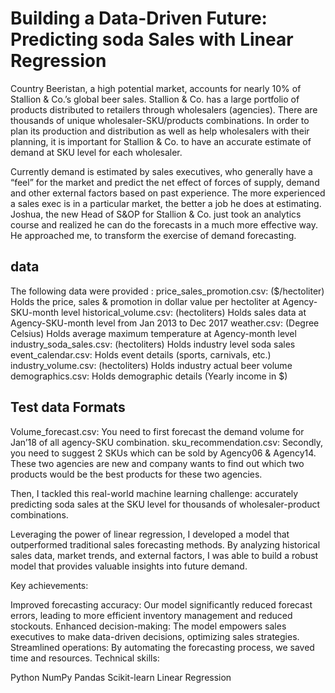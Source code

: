 # Building a Data-Driven Future: Predicting soda Sales with Linear Regression

Country Beeristan, a high potential market, accounts for nearly 10% of Stallion & Co.’s global beer sales. Stallion & Co. has a large portfolio of products distributed to retailers through wholesalers (agencies). There are thousands of unique wholesaler-SKU/products combinations. In order to plan its production and distribution as well as help wholesalers with their planning, it is important for Stallion & Co. to have an accurate estimate of demand at SKU level for each wholesaler.

Currently demand is estimated by sales executives, who generally have a “feel” for the market and predict the net effect of forces of supply, demand and other external factors based on past experience. The more experienced a sales exec is in a particular market, the better a job he does at estimating. Joshua, the new Head of S&OP for Stallion & Co. just took an analytics course and realized he can do the forecasts in a much more effective way. He approached me, to transform the exercise of demand forecasting.

## data

The following data were provided :
price_sales_promotion.csv: ($/hectoliter) Holds the price, sales & promotion in dollar value per hectoliter at Agency-SKU-month level
historical_volume.csv: (hectoliters) Holds sales data at Agency-SKU-month level from Jan 2013 to Dec 2017
weather.csv: (Degree Celsius) Holds average maximum temperature at Agency-month level
industry_soda_sales.csv: (hectoliters) Holds industry level soda sales
event_calendar.csv: Holds event details (sports, carnivals, etc.)
industry_volume.csv: (hectoliters) Holds industry actual beer volume
demographics.csv: Holds demographic details (Yearly income in $)

## Test data Formats
Volume_forecast.csv: You need to first forecast the demand volume for Jan’18 of all agency-SKU combination.
sku_recommendation.csv: Secondly, you need to suggest 2 SKUs which can be sold by Agency06 & Agency14. These two agencies are new and company wants to find out which two products would be the best products for these two agencies.


 Then, I tackled this real-world machine learning challenge: accurately predicting soda sales at the SKU level for thousands of wholesaler-product combinations.

Leveraging the power of linear regression, I developed a model that outperformed traditional sales forecasting methods. By analyzing historical sales data, market trends, and external factors, I was able to build a robust model that provides valuable insights into future demand.

Key achievements:

Improved forecasting accuracy: Our model significantly reduced forecast errors, leading to more efficient inventory management and reduced stockouts.
Enhanced decision-making: The model empowers sales executives to make data-driven decisions, optimizing sales strategies.
Streamlined operations: By automating the forecasting process, we saved time and resources.
Technical skills:

Python
NumPy
Pandas
Scikit-learn
Linear Regression

